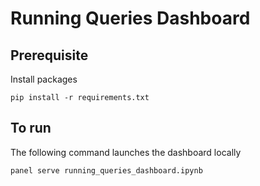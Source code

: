 # Running Queries Dashboard

## Prerequisite

Install packages
```
pip install -r requirements.txt  
```

## To run

The following command launches the dashboard locally
```
panel serve running_queries_dashboard.ipynb
```
